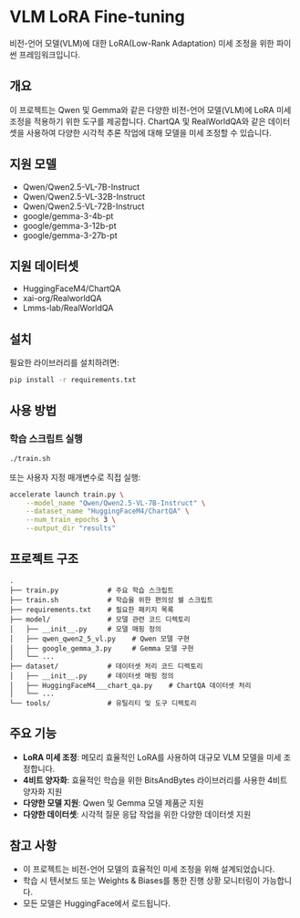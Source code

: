 # VLM LoRA Fine-tuning

비전-언어 모델(VLM)에 대한 LoRA(Low-Rank Adaptation) 미세 조정을 위한 파이썬 프레임워크입니다.

## 개요

이 프로젝트는 Qwen 및 Gemma와 같은 다양한 비전-언어 모델(VLM)에 LoRA 미세 조정을 적용하기 위한 도구를 제공합니다. ChartQA 및 RealWorldQA와 같은 데이터셋을 사용하여 다양한 시각적 추론 작업에 대해 모델을 미세 조정할 수 있습니다.

## 지원 모델

- Qwen/Qwen2.5-VL-7B-Instruct
- Qwen/Qwen2.5-VL-32B-Instruct
- Qwen/Qwen2.5-VL-72B-Instruct
- google/gemma-3-4b-pt
- google/gemma-3-12b-pt
- google/gemma-3-27b-pt

## 지원 데이터셋

- HuggingFaceM4/ChartQA
- xai-org/RealworldQA
- Lmms-lab/RealWorldQA

## 설치

필요한 라이브러리를 설치하려면:

```bash
pip install -r requirements.txt
```

## 사용 방법

### 학습 스크립트 실행

```bash
./train.sh
```

또는 사용자 지정 매개변수로 직접 실행:

```bash
accelerate launch train.py \
    --model_name "Qwen/Qwen2.5-VL-7B-Instruct" \
    --dataset_name "HuggingFaceM4/ChartQA" \
    --num_train_epochs 3 \
    --output_dir "results"
```

## 프로젝트 구조

```
.
├── train.py            # 주요 학습 스크립트
├── train.sh            # 학습을 위한 편의성 쉘 스크립트
├── requirements.txt    # 필요한 패키지 목록
├── model/              # 모델 관련 코드 디렉토리
│   ├── __init__.py     # 모델 매핑 정의
│   ├── qwen_qwen2_5_vl.py    # Qwen 모델 구현
│   ├── google_gemma_3.py     # Gemma 모델 구현
│   └── ...
├── dataset/            # 데이터셋 처리 코드 디렉토리
│   ├── __init__.py     # 데이터셋 매핑 정의
│   ├── HuggingFaceM4___chart_qa.py    # ChartQA 데이터셋 처리
│   └── ...
└── tools/              # 유틸리티 및 도구 디렉토리
```

## 주요 기능

- **LoRA 미세 조정**: 메모리 효율적인 LoRA를 사용하여 대규모 VLM 모델을 미세 조정합니다.
- **4비트 양자화**: 효율적인 학습을 위한 BitsAndBytes 라이브러리를 사용한 4비트 양자화 지원
- **다양한 모델 지원**: Qwen 및 Gemma 모델 제품군 지원
- **다양한 데이터셋**: 시각적 질문 응답 작업을 위한 다양한 데이터셋 지원

## 참고 사항

- 이 프로젝트는 비전-언어 모델의 효율적인 미세 조정을 위해 설계되었습니다.
- 학습 시 텐서보드 또는 Weights & Biases를 통한 진행 상황 모니터링이 가능합니다.
- 모든 모델은 HuggingFace에서 로드됩니다.
